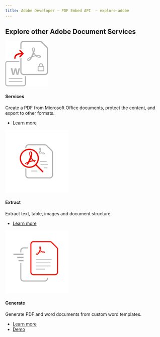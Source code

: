 ```yaml
---
title: Adobe Developer — PDF Embed API  — explore-adobe
---
```


<TitleBlock slots="heading" theme="light" className="titleBlock-align-left"/>

## Explore other Adobe Document Services

<ProductCard slots="icon, heading, text, buttons" theme="light" width="33%" className="product-card-compact-img product-card-compact-img-service"/>

![Create_secure_support](../../images/create_secure_support.svg)

#### Services

Create a PDF from Microsoft Office documents, protect the content, and export to other formats.

* [Learn more](/src/pages/apis/pdf-services.md)

<ProductCard slots="icon, heading, text, buttons" theme="light" width="33%" className="product-card-compact-img" iconStyle/>

![High-fidelity](../../images/high-fidelity.svg)

#### Extract

Extract text, table, images and document structure.

* [Learn more](/src/pages/apis/pdf-extract.md)



<ProductCard slots="icon, heading, text, buttons" theme="light" width="33%" className="product-card-compact-img"/>

![Rapid_results](../../images/rapid-results.svg)

#### Generate

Generate PDF and word documents from custom word templates.

* [Learn more](/src/pages/apis/doc-generation.md)
* [Demo](https://documentcloud.adobe.com/dc-docgen-playground/index.html#/)